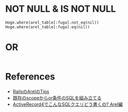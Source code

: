 

# NOT NULL & IS NOT NULL

```
Hoge.where(arel_table[:fuga].not_eq(nil))
Hoge.where(arel_table[:fuga].eq(nil))
```

# OR

```
```

# References

+ [RailsのArelのTips](http://qiita.com/yamagen0915/items/b1721a9d1ea076f8cdc5)
+ [既存のscopeからor条件のSQLを組み立てる](http://qiita.com/ichi_s/items/22f3535c3e8adb901902)
+ [ActiveRecord4でこんなSQLクエリどう書くの? Arel編](http://labs.timedia.co.jp/2013/10/activerecord4sql-arel.html)
